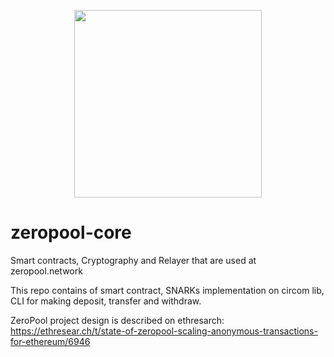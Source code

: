 <p align="center">
  <img src="https://zeropoolnetwork.github.io/zeropool-core/img/zeropool.svg" width="300px"></img>
</p>


# zeropool-core

Smart contracts, Cryptography and Relayer that are used at zeropool.network

This repo contains of smart contract, SNARKs implementation on circom lib, CLI for making deposit, transfer and withdraw.

ZeroPool project design is described on ethresarch: https://ethresear.ch/t/state-of-zeropool-scaling-anonymous-transactions-for-ethereum/6946

